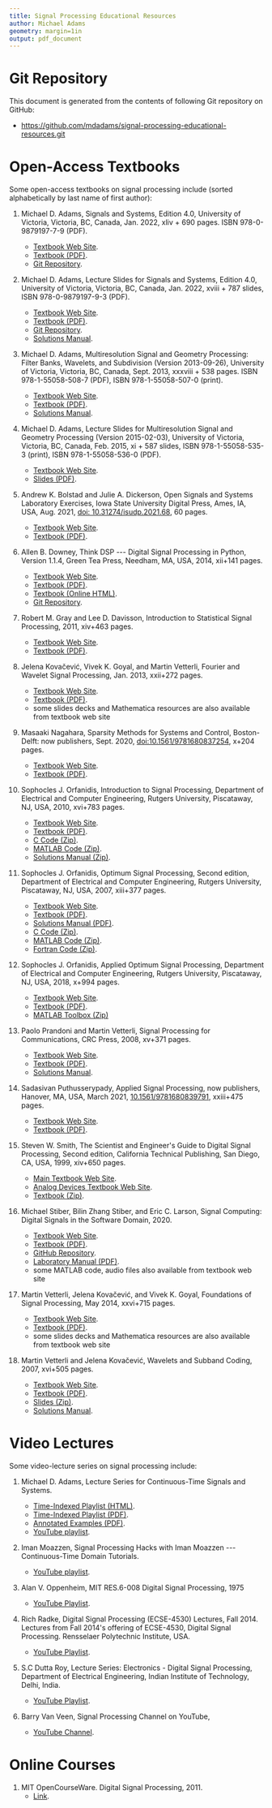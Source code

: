 ```yaml
---
title: Signal Processing Educational Resources
author: Michael Adams
geometry: margin=1in
output: pdf_document
---
```


# Git Repository

This document is generated from the contents of following Git repository
on GitHub:

  - <https://github.com/mdadams/signal-processing-educational-resources.git>

# Open-Access Textbooks

Some open-access textbooks on signal processing include (sorted
alphabetically by last name of first author):

1. Michael D. Adams,
   Signals and Systems,
   Edition 4.0,
   University of Victoria,
   Victoria, BC, Canada,
   Jan. 2022,
   xliv + 690 pages.
   ISBN 978-0-9879197-7-9 (PDF).
     - [Textbook Web Site](https://www.ece.uvic.ca/~mdadams/sigsysbook).
     - [Textbook (PDF)](https://www.ece.uvic.ca/~mdadams/sigsysbook/downloads/signals_and_systems-4.0.pdf).
     - [Git Repository](https://github.com/mdadams/sigsysbook_companion.git).

1. Michael D. Adams,
   Lecture Slides for Signals and Systems,
   Edition 4.0,
   University of Victoria,
   Victoria, BC, Canada,
   Jan. 2022,
   xviii + 787 slides,
   ISBN 978-0-9879197-9-3 (PDF).
     - [Textbook Web Site](https://www.ece.uvic.ca/~mdadams/sigsysbook).
     - [Textbook (PDF)](https://www.ece.uvic.ca/~mdadams/sigsysbook/downloads/lecture_slides_for_signals_and_systems-4.0.pdf).
     - [Git Repository](https://github.com/mdadams/sigsysbook_companion.git).
     - [Solutions Manual](https://www.ece.uvic.ca/~mdadams/sigsysbook/#solutions_manual).

1. Michael D. Adams,
   Multiresolution Signal and Geometry Processing:
   Filter Banks, Wavelets, and Subdivision (Version 2013-09-26),
   University of Victoria,
   Victoria, BC, Canada,
   Sept. 2013,
   xxxviii + 538 pages.
   ISBN 978-1-55058-508-7 (PDF),
   ISBN 978-1-55058-507-0 (print).
     - [Textbook Web Site](https://www.ece.uvic.ca/~mdadams/waveletbook).
     - [Textbook (PDF)](https://www.ece.uvic.ca/~mdadams/waveletbook/downloads/multiresolution_signal_and_geometry_processing-2013-09-26-uvic-v2.pdf).
     - [Solutions Manual](https://www.ece.uvic.ca/~mdadams/waveletbook/#solutions_manual).

1. Michael D. Adams,
   Lecture Slides for Multiresolution Signal and Geometry Processing
   (Version 2015-02-03),
   University of Victoria,
   Victoria, BC, Canada,
   Feb. 2015,
   xi + 587 slides,
   ISBN 978-1-55058-535-3 (print),
   ISBN 978-1-55058-536-0 (PDF).
     - [Textbook Web Site](https://www.ece.uvic.ca/~mdadams/waveletbook).
     - [Slides (PDF)](https://www.ece.uvic.ca/~mdadams/waveletbook/downloads/lecture_slides_for_multiresolution_signal_and_geometry_processing-2015-02-03-uvic.pdf).

1. Andrew K. Bolstad and Julie A. Dickerson,
   Open Signals and Systems Laboratory Exercises,
   Iowa State University Digital Press,
   Ames, IA, USA,
   Aug. 2021,
   [doi: 10.31274/isudp.2021.68](https://www.doi.org/10.31274/isudp.2021.68),
   60 pages.
     - [Textbook Web Site](https://www.iastatedigitalpress.com/plugins/books/68/).
     - [Textbook (PDF)](https://www.iastatedigitalpress.com/plugins/books/68/format/96/).

1. Allen B. Downey,
   Think DSP --- Digital Signal Processing in Python,
   Version 1.1.4,
   Green Tea Press,
   Needham, MA, USA,
   2014,
   xii+141 pages.
     - [Textbook Web Site](https://greenteapress.com/wp/think-dsp).
     - [Textbook (PDF)](http://greenteapress.com/thinkdsp/thinkdsp.pdf).
     - [Textbook (Online HTML)](https://greenteapress.com/thinkdsp/html/index.html).
     - [Git Repository](https://github.com/AllenDowney/ThinkDSP).

1. Robert M. Gray and Lee D. Davisson,
   Introduction to Statistical Signal Processing,
   2011,
   xiv+463 pages.
     - [Textbook Web Site](https://ee.stanford.edu/~gray/sp.html).
     - [Textbook (PDF)](https://ee.stanford.edu/~gray/sp.pdf).

1. Jelena Kovačević, Vivek K. Goyal, and Martin Vetterli,
   Fourier and Wavelet Signal Processing,
   Jan. 2013,
   xxii+272 pages.
     - [Textbook Web Site](https://www.fourierandwavelets.org).
     - [Textbook (PDF)](https://www.fourierandwavelets.org/FWSP_a3.2_2013.pdf).
     - some slides decks and Mathematica resources are also available from
       textbook web site

1. Masaaki Nagahara,
   Sparsity Methods for Systems and Control,
   Boston-Delft: now publishers,
   Sept\. 2020\,
   [doi:10.1561/9781680837254](http://dx.doi.org/10.1561/9781680837254),
   x+204 pages.
     - [Textbook Web Site](https://www.nowpublishers.com/article/BookDetails/9781680837247).
     - [Textbook (PDF)](https://nowpublishers.com/article/DownloadEBook/9781680837247?format=pdf).

1. Sophocles J. Orfanidis,
   Introduction to Signal Processing,
   Department of Electrical and Computer Engineering,
   Rutgers University,
   Piscataway, NJ, USA,
   2010,
   xvi+783 pages.
     - [Textbook Web Site](https://www.ece.rutgers.edu/~orfanidi/intro2sp).
     - [Textbook (PDF)](https://www.ece.rutgers.edu/~orfanidi/intro2sp/orfanidis-i2sp.pdf).
     - [C Code (Zip)](http://eceweb1.rutgers.edu/~orfanidi/intro2sp/c.zip).
     - [MATLAB Code (Zip)](http://eceweb1.rutgers.edu/~orfanidi/intro2sp/m.zip).
     - [Solutions Manual (Zip)](http://eceweb1.rutgers.edu/~orfanidi/intro2sp/solutions.zip).

1. Sophocles J. Orfanidis,
   Optimum Signal Processing,
   Second edition,
   Department of Electrical and Computer Engineering,
   Rutgers University, Piscataway, NJ, USA,
   2007,
   xiii+377 pages.
     - [Textbook Web Site](https://www.ece.rutgers.edu/~orfanidi/osp2e).
     - [Textbook (PDF)](http://eceweb1.rutgers.edu/~orfanidi/osp2e/osp2e.pdf).
     - [Solutions Manual (PDF)](http://eceweb1.rutgers.edu/~orfanidi/osp2e/osp2e-man.pdf).
     - [C Code (Zip)](http://eceweb1.rutgers.edu/~orfanidi/osp2e/osp2e-c.zip).
     - [MATLAB Code (Zip)](http://eceweb1.rutgers.edu/~orfanidi/osp2e/osp2e-m.zip).
     - [Fortran Code (Zip)](http://eceweb1.rutgers.edu/~orfanidi/osp2e/osp2e-f.zip).

1. Sophocles J. Orfanidis,
   Applied Optimum Signal Processing,
   Department of Electrical and Computer Engineering,
   Rutgers University,
   Piscataway, NJ, USA,
   2018,
   x+994 pages.
     - [Textbook Web Site](https://www.ece.rutgers.edu/~orfanidi/aosp).
     - [Textbook (PDF)](https://www.ece.rutgers.edu/~orfanidi/aosp/aosp-1up.pdf).
     - [MATLAB Toolbox (Zip)](http://eceweb1.rutgers.edu/~orfanidi/aosp/osp_toolbox.zip)

1. Paolo Prandoni and Martin Vetterli,
   Signal Processing for Communications,
   CRC Press,
   2008,
   xv+371 pages.
     - [Textbook Web Site](https://www.sp4comm.org/index.html).
     - [Textbook (PDF)](https://www.sp4comm.org/docs/sp4comm_corrected.pdf).
     - [Solutions Manual](https://www.sp4comm.org/instructors.html).

1. Sadasivan Puthusserypady,
   Applied Signal Processing,
   now publishers,
   Hanover, MA, USA,
   March 2021,
   [10.1561/9781680839791](http://dx.doi.org/10.1561/9781680839791),
   xxiii+475 pages.
     - [Textbook Web Site](https://www.nowpublishers.com/article/BookDetails/9781680839784).
     - [Textbook (PDF)](https://nowpublishers.com/article/DownloadEBook/9781680839784?format=pdf).

1. Steven W. Smith,
   The Scientist and Engineer's Guide to Digital Signal Processing,
   Second edition,
   California Technical Publishing,
   San Diego, CA, USA,
   1999,
   xiv+650 pages.
     - [Main Textbook Web Site](http://www.dspguide.com).
     - [Analog Devices Textbook Web Site](https://www.analog.com/en/education/education-library/scientist_engineers_guide.html).
     - [Textbook (Zip)](https://www.analog.com/media/en/technical-documentation/dsp-book/dsp_book_dspguide.zip).

1. Michael Stiber, Bilin Zhang Stiber, and Eric C. Larson,
   Signal Computing: Digital Signals in the Software Domain,
   2020\.
     - [Textbook Web Site](http://faculty.washington.edu/stiber/pubs/Signal-Computing).
     - [Textbook (PDF)](http://faculty.washington.edu/stiber/pubs/Signal-Computing/Signal%20Computing.pdf).
     - [GitHub Repository](https://github.com/stiber/Signal-Computing.git).
     - [Laboratory Manual (PDF)](http://faculty.washington.edu/stiber/pubs/Signal-Computing/Lab%20Book.pdf).
     - some MATLAB code, audio files also available from textbook web site

1. Martin Vetterli, Jelena Kovačević, and Vivek K. Goyal,
   Foundations of Signal Processing,
   May 2014,
   xxvi+715 pages.
     - [Textbook Web Site](https://www.fourierandwavelets.org).
     - [Textbook (PDF)](https://www.fourierandwavelets.org/FSP_v1.1_2014.pdf).
     - some slides decks and Mathematica resources are also available from
       textbook web site

1. Martin Vetterli and Jelena Kovačević,
   Wavelets and Subband Coding,
   2007,
   xvi+505 pages.
     - [Textbook Web Site](https://waveletsandsubbandcoding.org).
     - [Textbook (PDF)](https://waveletsandsubbandcoding.org/Repository/VetterliKovacevic95_Manuscript.pdf).
     - [Slides (Zip)](https://waveletsandsubbandcoding.org/Repository/VetterliKovacevic95_Slides.zip).
     - [Solutions Manual](https://waveletsandsubbandcoding.org/instructors.htm).

# Video Lectures

Some video-lecture series on signal processing include:

1. Michael D. Adams,
   Lecture Series for Continuous-Time Signals and Systems.
     - [Time-Indexed Playlist (HTML)](https://www.ece.uvic.ca/~mdadams/sigsysbook/video_lectures/ece260_2020_05_video_lecture_information_package/video_lectures.html).
     - [Time-Indexed Playlist (PDF)](https://www.ece.uvic.ca/~mdadams/sigsysbook/video_lectures/ece260_2020_05_video_lecture_information_package/video_lectures.pdf).
     - [Annotated Examples (PDF)](https://www.ece.uvic.ca/~mdadams/sigsysbook/video_lectures/ece260_2020_05_video_lecture_information_package/lecture_examples.pdf).
     - [YouTube playlist](https://youtube.com/playlist?list=PLbHYdvrWBMxYGMvQ3QG6paNu7CuIRL5dX).

1. Iman Moazzen,
   Signal Processing Hacks with Iman Moazzen ---
   Continuous-Time Domain Tutorials.
     - [YouTube playlist](https://www.youtube.com/playlist?list=PLJ-OcUCIty7evBmHvYRv66RcuziszpSFB).

1. Alan V. Oppenheim,
   MIT RES.6-008 Digital Signal Processing,
   1975
     - [YouTube Playlist](https://www.youtube.com/playlist?list=PL8157CA8884571BA2).

1. Rich Radke,
   Digital Signal Processing (ECSE-4530) Lectures, Fall 2014.
   Lectures from Fall 2014's offering of ECSE-4530, Digital Signal Processing.
   Rensselaer Polytechnic Institute, USA.
     - [YouTube Playlist](https://youtube.com/playlist?list=PLuh62Q4Sv7BUSzx5Jr8Wrxxn-U10qG1et).

1. S.C Dutta Roy,
   Lecture Series:
   Electronics - Digital Signal Processing,
   Department of Electrical Engineering,
   Indian Institute of Technology, Delhi, India.
     - [YouTube Playlist](https://youtube.com/playlist?list=PL9567DFCA3A66F299).

1. Barry Van Veen,
   Signal Processing Channel on YouTube,
     - [YouTube Channel](https://www.youtube.com/user/allsignalprocessing).

# Online Courses

1. MIT OpenCourseWare.
   Digital Signal Processing,
   2011.
     - [Link](https://ocw.mit.edu/resources/res-6-008-digital-signal-processing-spring-2011).
